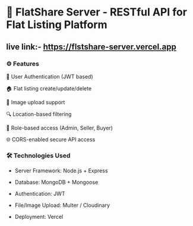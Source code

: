 # 🧾 FlatShare Server - RESTful API for Flat Listing Platform

## live link:- https://flstshare-server.vercel.app

### ⚙️ Features

🔐 User Authentication (JWT based)

🏠 Flat listing create/update/delete

📄 Image upload support

🔍 Location-based filtering

🧾 Role-based access (Admin, Seller, Buyer)

🌐 CORS-enabled secure API access

### 🛠️ Technologies Used

- Server Framework: Node.js + Express

- Database: MongoDB + Mongoose

- Authentication: JWT  

- File/Image Upload: Multer / Cloudinary

- Deployment: Vercel

